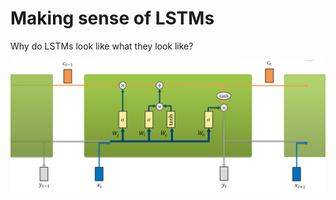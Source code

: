 # Making sense of LSTMs

Why do LSTMs look like what they look like?


![A basic LSTM cell](images/lstm.PNG)